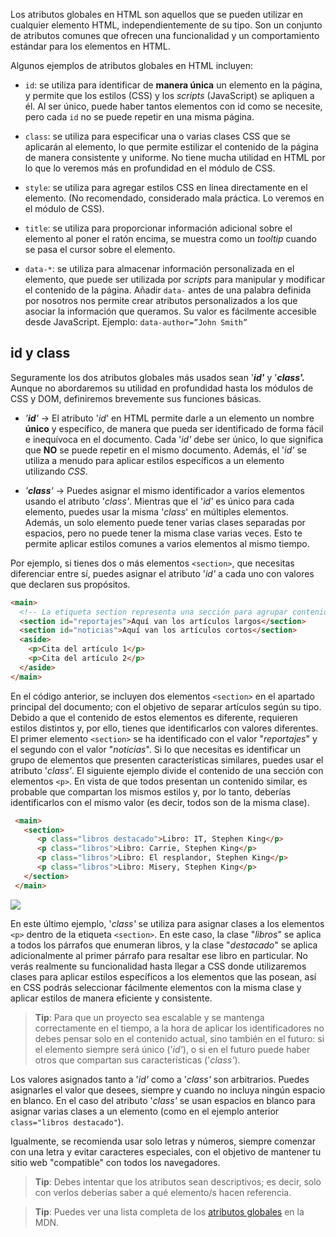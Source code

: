 Los atributos globales en HTML son aquellos que se pueden utilizar en cualquier elemento HTML, independientemente de su tipo. Son un conjunto de atributos comunes que ofrecen una funcionalidad y un comportamiento estándar para los elementos en HTML.

Algunos ejemplos de atributos globales en HTML incluyen:

- `id`: se utiliza para identificar de **manera única** un elemento en la página, y permite que los estilos (CSS) y los _scripts_ (JavaScript) se apliquen a él. Al ser único, puede haber tantos elementos con id como se necesite, pero cada `id` no se puede repetir en una misma página.
    
- `class`: se utiliza para especificar una o varias clases CSS que se aplicarán al elemento, lo que permite estilizar el contenido de la página de manera consistente y uniforme. No tiene mucha utilidad en HTML por lo que lo veremos más en profundidad en el módulo de CSS.
    
- `style`: se utiliza para agregar estilos CSS en línea directamente en el elemento. (No recomendado, considerado mala práctica. Lo veremos en el módulo de CSS).
    
- `title`: se utiliza para proporcionar información adicional sobre el elemento al poner el ratón encima, se muestra como un _tooltip_ cuando se pasa el cursor sobre el elemento.
    
- `data-*`: se utiliza para almacenar información personalizada en el elemento, que puede ser utilizada por _scripts_ para manipular y modificar el contenido de la página. Añadir `data-` antes de una palabra definida por nosotros nos permite crear atributos personalizados a los que asociar la información que queramos. Su valor es fácilmente accesible desde JavaScript. Ejemplo: `data-author=”John Smith”`


## id y class

Seguramente los dos atributos globales más usados sean '**_id'_** y '**_class'._** Aunque no abordaremos su utilidad en profundidad hasta los módulos de CSS y DOM, definiremos brevemente sus funciones básicas.

- _'_**_id_**_'_ → El atributo '_id_' en HTML permite darle a un elemento un nombre **único** y específico, de manera que pueda ser identificado de forma fácil e inequívoca en el documento. Cada '_id'_ debe ser único, lo que significa que **NO** se puede repetir en el mismo documento. Además, el '_id'_ se utiliza a menudo para aplicar estilos específicos a un elemento utilizando _CSS_.
    
- _'_**_class_**_'_ → Puedes asignar el mismo identificador a varios elementos usando el atributo '_class'_. Mientras que el '_id'_ es único para cada elemento, puedes usar la misma '_class_' en múltiples elementos. Además, un solo elemento puede tener varias clases separadas por espacios, pero no puede tener la misma clase varias veces. Esto te permite aplicar estilos comunes a varios elementos al mismo tiempo.
    
Por ejemplo, si tienes dos o más elementos `<section>`, que necesitas diferenciar entre sí, puedes asignar el atributo '_id'_ a cada uno con valores que declaren sus propósitos.

```HTML
<main>
  <!-- La etiqueta section representa una sección para agrupar contenido relacionado -->
  <section id="reportajes">Aquí van los artículos largos</section>
  <section id="noticias">Aquí van los artículos cortos</section>
  <aside>
    <p>Cita del artículo 1</p>
    <p>Cita del artículo 2</p>
  </aside>
</main>
```
  
En el código anterior, se incluyen dos elementos `<section>` en el apartado principal del documento; con el objetivo de separar artículos según su tipo. Debido a que el contenido de estos elementos es diferente, requieren estilos distintos y, por ello, tienes que identificarlos con valores diferentes. El primer elemento `<section>` se ha identificado con el valor "_reportajes_" y el segundo con el valor "_noticias_". Si lo que necesitas es identificar un grupo de elementos que presenten características similares, puedes usar el atributo '_class'_. El siguiente ejemplo divide el contenido de una sección con elementos `<p>`. En vista de que todos presentan un contenido similar, es probable que compartan los mismos estilos y, por lo tanto, deberías identificarlos con el mismo valor (es decir, todos son de la misma clase).

```HTML
 <main>
   <section>
	  <p class="libros destacado">Libro: IT, Stephen King</p>
      <p class="libros">Libro: Carrie, Stephen King</p>
	  <p class="libros">Libro: El resplandor, Stephen King</p>
	  <p class="libros">Libro: Misery, Stephen King</p>
   </section>
 </main>
```


![](./images/09-class-example.png)

En este último ejemplo, '_class'_ se utiliza para asignar clases a los elementos `<p>` dentro de la etiqueta `<section>`. En este caso, la clase "_libros_" se aplica a todos los párrafos que enumeran libros, y la clase "_destacado_" se aplica adicionalmente al primer párrafo para resaltar ese libro en particular. No verás realmente su funcionalidad hasta llegar a CSS donde utilizaremos clases para aplicar estilos específicos a los elementos que las posean, así en CSS podrás seleccionar fácilmente elementos con la misma clase y aplicar estilos de manera eficiente y consistente.

> **Tip**: Para que un proyecto sea escalable y se mantenga correctamente en el tiempo, a la hora de aplicar los identificadores no debes pensar solo en el contenido actual, sino también en el futuro: si el elemento siempre será único ('_id'_), o si en el futuro puede haber otros que compartan sus características ('_class'_).

Los valores asignados tanto a '_id'_ como a '_class'_ son arbitrarios. Puedes asignarles el valor que desees, siempre y cuando no incluya ningún espacio en blanco. En el caso del atributo '_class'_ se usan espacios en blanco para asignar varias clases a un elemento (como en el ejemplo anterior `class="libros destacado"`).

Igualmente, se recomienda usar solo letras y números, siempre comenzar con una letra y evitar caracteres especiales, con el objetivo de mantener tu sitio web "compatible" con todos los navegadores.

> **Tip**: Debes intentar que los atributos sean descriptivos; es decir, solo con verlos deberías saber a qué elemento/s hacen referencia.

> **Tip**: Puedes ver una lista completa de los [atributos globales](https://developer.mozilla.org/es/docs/Web/HTML/Global_attributes) en la MDN.

